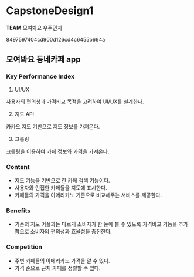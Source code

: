 # CapstoneDesign1
**TEAM** 모여봐요 우주먼지

8497597404cd900d126cd4c6455b694a

## 모여봐요 동네카페 app

### Key Performance Index
1. UI/UX

사용자의 편의성과 가격비교 목적을 고려하여 UI/UX를 설계한다.

2. 지도 API

카카오 지도 기반으로 지도 정보를 가져온다.

3. 크롤링

크롤링을 이용하여 카페 정보와 가격을 가져온다.

### Content
- 지도 기능을 기반으로 한 카페 검색 기능이다.
- 사용자와 인접한 카페들을 지도에 표시한다.
- 카페들의 가격을 아메리카노 기준으로 비교해주는 서비스를 제공한다.

### Benefits
- 기존의 지도 어플과는 다르게 소비자가 한 눈에 볼 수 있도록 가격비교 기능을 추가함으로 소비자의 편의성과 효율성을 증진한다. 

### Competition
- 주변 카페들의 아메리카노 가격을 알 수 있다.
- 가격 순으로 근처 카페를 정렬할 수 있다.
